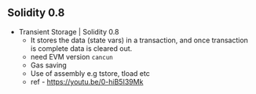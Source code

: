 ## Solidity 0.8
- Transient Storage | Solidity 0.8
    - It stores the data (state vars) in a transaction, and once transaction is complete data is cleared out.
    - need EVM version `cancun`
    - Gas saving
    - Use of assembly e.g tstore, tload etc 
    - ref - https://youtu.be/0-hiB5I39Mk